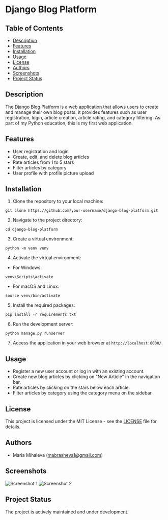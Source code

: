 # Django Blog Platform

## Table of Contents

- [Description](#description)
- [Features](#features)
- [Installation](#installation)
- [Usage](#usage)
- [License](#license)
- [Authors](#authors)
- [Screenshots](#screenshots)
- [Project Status](#project-status)

## Description

The Django Blog Platform is a web application that allows users to create and manage their own blog posts. It provides
features such as user registration, login, article creation, article rating, and category filtering.
As part of my Python education, this is my first web application.

## Features

- User registration and login
- Create, edit, and delete blog articles
- Rate articles from 1 to 5 stars
- Filter articles by category
- User profile with profile picture upload

## Installation

1. Clone the repository to your local machine:

```
git clone https://github.com/your-username/django-blog-platform.git
```

2. Navigate to the project directory:

```
cd django-blog-platform
```

3. Create a virtual environment:

```
python -m venv venv
```

4. Activate the virtual environment:

- For Windows:

```
venv\Scripts\activate
```

- For macOS and Linux:

```
source venv/bin/activate
```

5. Install the required packages:

```
pip install -r requirements.txt
```

6. Run the development server:

```
python manage.py runserver
```

7. Access the application in your web browser at `http://localhost:8000/`.

## Usage

- Register a new user account or log in with an existing account.
- Create new blog articles by clicking on "New Article" in the navigation bar.
- Rate articles by clicking on the stars below each article.
- Filter articles by category using the category menu on the sidebar.

## License

This project is licensed under the MIT License - see the [LICENSE](LICENSE) file for details.

## Authors

- Maria Mihaleva (mabrasheva1@gmail.com)

## Screenshots

![Screenshot 1](link-to-screenshot-1)
![Screenshot 2](link-to-screenshot-2)

## Project Status

The project is actively maintained and under development.
